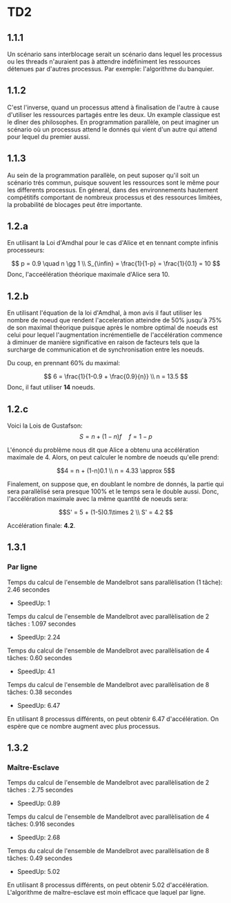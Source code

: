 # TD2

## 1.1.1

Un scénario sans interblocage serait un scénario dans lequel les processus ou les threads n'auraient pas à attendre indéfiniment les ressources détenues par d'autres processus. Par exemple: l'algorithme du banquier.

## 1.1.2

C'est l'inverse, quand un processus attend à finalisation de l'autre à cause d'utiliser les ressources partagés entre les deux. Un example classique est le dîner des philosophes. En programmation parallèle, on peut imaginer un scénario où un processus attend le donnés qui vient d'un autre qui attend pour lequel du premier aussi.

## 1.1.3

Au sein de la programmation parallèle, on peut suposer qu'il soit un scénario trés commun, puisque souvent les ressources sont le même pour les differents processus. En géneral, dans des environnements hautement compétitifs comportant de nombreux processus et des ressources limitées, la probabilité de blocages peut être importante.

## 1.2.a

En utilisant la Loi d'Amdhal pour le cas d'Alice et en tennant compte infinis processeurs:

$$
p = 0.9
\quad
n \gg 1
\\
S_{\infin} = \frac{1}{1-p} = \frac{1}{0.1} = 10
$$
Donc, l'acceélération théorique maximale d'Alice sera 10.

## 1.2.b

En utilisant l'équation de la loi d'Amdhal, à mon avis il faut utiliser les nombre de noeud que rendent l'acceleration atteindre de 50% jusqu'à 75% de son maximal théorique puisque après le nombre optimal de noeuds est celui pour lequel l'augmentation incrémentielle de l'accélération commence à diminuer de manière significative en raison de facteurs tels que la surcharge de communication et de synchronisation entre les noeuds.

Du coup, en prennant 60% du maximal:

$$
 6 = \frac{1}{1-0.9 + \frac{0.9}{n}} \\
 n = 13.5
$$
Donc, il faut utiliser **14** noeuds.

## 1.2.c

Voici la Lois de Gustafson:
$$
S = n + (1 - n)f \quad f = 1 - p
$$

L'énoncé du problème nous dit que Alice a obtenu una accélération maximale de 4. Alors, on peut calculer le nombre de noeuds qu'elle prend:

$$4 = n + (1-n)0.1 \\
n = 4.33 \approx 5$$

Finalement, on suppose que, en doublant le nombre de donnés, la partie qui sera parallèlisé sera presque 100% et le temps sera le double aussi. Donc, l'accélération maximale avec la même quantité de noeuds sera:

$$S' = 5 + (1-5)0.1\times 2 \\
S' = 4.2
$$

Accélération finale: **4.2**.

## 1.3.1

### Par ligne
  
Temps du calcul de l'ensemble de Mandelbrot sans parallèlisation (1 tâche): 2.46 secondes

- SpeedUp: 1

Temps du calcul de l'ensemble de Mandelbrot avec parallèlisation de 2 tâches : 1.097 secondes

- SpeedUp: 2.24

Temps du calcul de l'ensemble de Mandelbrot avec parallèlisation de 4 tâches: 0.60 secondes

- SpeedUp: 4.1

Temps du calcul de l'ensemble de Mandelbrot avec parallèlisation de 8 tâches: 0.38 secondes

- SpeedUp: 6.47

En utilisant 8 processus différents, on peut obtenir 6.47 d'accélération. On espère que ce nombre augment avec plus processus.

## 1.3.2

### Maître-Esclave

Temps du calcul de l'ensemble de Mandelbrot avec parallèlisation de 2 tâches : 2.75 secondes

- SpeedUp: 0.89

Temps du calcul de l'ensemble de Mandelbrot avec parallèlisation de 4 tâches: 0.916 secondes

- SpeedUp: 2.68

Temps du calcul de l'ensemble de Mandelbrot avec parallèlisation de 8 tâches: 0.49 secondes

- SpeedUp: 5.02
  
En utilisant 8 processus différents, on peut obtenir 5.02 d'accélération. L'algorithme de maître-esclave est moin efficace que laquel par ligne.
